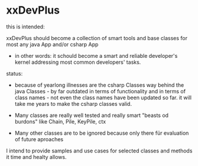 # xxDevPlus

this is intended: 

xxDevPlus should become a collection of smart tools and base classes for most any java App and/or csharp App 
- in other words: it schould become a smart and reliable developer's kernel addressing most common developers' tasks.

status:

- because of yearlong illnesses are the csharp Classes way behind the java Classes - by far outdated in terms of functionality and in   terms of class names - not even the class names have been updated so far. it will take me years to make the csharp classes valid.

- Many classes are really well tested and really smart "beasts od burdons" like Chain, Pile, KeyPile, ctx

- Many other classes are to be ignored because only there für evaluation of future aproaches

I intend to provide samples and use cases for selected classes and methods it time and healty allows.
